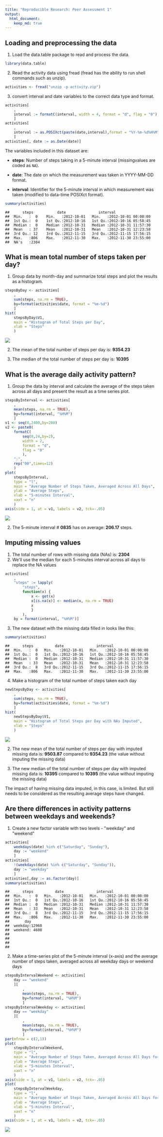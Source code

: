 ```yaml
---
title: "Reproducible Research: Peer Assessment 1"
output: 
  html_document:
    keep_md: true
---
```




## Loading and preprocessing the data
1. Load the data.table package to read and process the data.


```r
library(data.table)
```

2. Read the activity data using fread (fread has the ability to run shell
commands such as unzip).


```r
activities <- fread("unzip -p activity.zip")
```

3. convert interval and date variables to the correct data type and format.


```r
activities[
    ,
    interval := formatC(interval, width = 4, format = "d", flag = "0")
    ]
activities[
    ,
    interval := as.POSIXct(paste(date,interval),format = "%Y-%m-%d%H%M")
    ]
activities[, date := as.Date(date)]
```

The variables included in this dataset are:

* **steps**: Number of steps taking in a 5-minute interval (missingvalues are
coded as `NA`).

* **date**: The date on which the measurement was taken in YYYY-MM-DD format.

* **interval**: Identifier for the 5-minute interval in which measurement was
taken (modified to data-time POSIXct format).


```r
summary(activities)
```

```
##      steps           date               interval                  
##  Min.   :  0    Min.   :2012-10-01   Min.   :2012-10-01 00:00:00  
##  1st Qu.:  0    1st Qu.:2012-10-16   1st Qu.:2012-10-16 05:58:45  
##  Median :  0    Median :2012-10-31   Median :2012-10-31 11:57:30  
##  Mean   : 37    Mean   :2012-10-31   Mean   :2012-10-31 12:23:58  
##  3rd Qu.: 12    3rd Qu.:2012-11-15   3rd Qu.:2012-11-15 17:56:15  
##  Max.   :806    Max.   :2012-11-30   Max.   :2012-11-30 23:55:00  
##  NA's   :2304
```

## What is mean total number of steps taken per day?
1. Group data by month-day and summarize total steps and plot the results as a histogram.


```r
stepsByDay <- activities[
    ,
    sum(steps, na.rm = TRUE),
    by=format(activities$date, format = "%m-%d")
    ]
hist(
    stepsByDay$V1,
    main = "Histogram of Total Steps per Day",
    xlab = "Steps"
    )
```

![](PA1_files/figure-html/summarizeByMont-Day-1.png)<!-- -->

2. The mean of the total number of steps per day is: 
**9354.23**

3. The median of the total number of steps per day is: 
**10395**

## What is the average daily activity pattern?
1. Group the data by interval and calculate the average of the steps taken
across all days and present the result as a time series plot.


```r
stepsByInterval <- activities[
    ,
    mean(steps, na.rm = TRUE),
    by=format(interval, "%H%M")
    ]
v1 <- seq(0,2400,by=200)
v2 <- paste0(
    formatC(
        seq(0,24,by=2),
        width = 2,
        format = "d",
        flag = "0"
        ),
    ":",
    rep("00",times=12)
    )
plot(
    stepsByInterval,
    type = "l",
    main = "Average Number of Steps Taken, Averaged Across All Days",
    ylab = "Average Steps",
    xlab = "5-minutes Interval",
    xaxt = "n"
    )
axis(side = 1, at = v1, labels = v2, tck=-.05)
```

![](PA1_files/figure-html/summarizeByInterval-1.png)<!-- -->

2. The 5-minute interval #
**0835**
has on average:
**206.17** steps.

## Imputing missing values
1. The total number of rows with missing data (NAs) is:
**2304**
2. We'll use the median for each 5-minutes interval across all days to replace
the NA values


```r
activities[
    ,
    "steps" := lapply(
        "steps",
        function(x) {
            x <- get(x)
            x[is.na(x)] <- median(x, na.rm = TRUE)
            x
            }
        ),
    by = format(interval, "%H%M")]
```

3. The new dataset with the missing data filled in looks like this:


```r
summary(activities)
```

```
##      steps          date               interval                  
##  Min.   :  0   Min.   :2012-10-01   Min.   :2012-10-01 00:00:00  
##  1st Qu.:  0   1st Qu.:2012-10-16   1st Qu.:2012-10-16 05:58:45  
##  Median :  0   Median :2012-10-31   Median :2012-10-31 11:57:30  
##  Mean   : 33   Mean   :2012-10-31   Mean   :2012-10-31 12:23:58  
##  3rd Qu.:  8   3rd Qu.:2012-11-15   3rd Qu.:2012-11-15 17:56:15  
##  Max.   :806   Max.   :2012-11-30   Max.   :2012-11-30 23:55:00
```

4. Make a histogram of the total number of steps taken each day

```r
newStepsByDay <- activities[
    ,
    sum(steps, na.rm = TRUE),
    by=format(activities$date, format = "%m-%d")
    ]
hist(
    newStepsByDay$V1,
    main = "Histogram of Total Steps per Day with NAs Imputed",
    xlab = "Steps"
    )
```

![](PA1_files/figure-html/summarizeByMont-Day-2-1.png)<!-- -->

2. The new mean of the total number of steps per day with imputed missing data
is: 
**9503.87** compared to
**9354.23**
(the value without imputing the missing data)

3. The new median of the total number of steps per day with imputed missing data
is: 
**10395** compared to
**10395**
(the value without imputing the missing data)

The impact of having missing data imputed, in this case, is limited.  But still needs to be considered as the resulting average steps have changed.

## Are there differences in activity patterns between weekdays and weekends?
1. Create a new factor variable with two levels - "weekday" and "weekend"


```r
activities[
    weekdays(date) %in% c("Saturday", "Sunday"),
    day := "weekend"
    ]
activities[
    !(weekdays(date) %in% c("Saturday", "Sunday")),
    day := "weekday"
    ]
activities[,day := as.factor(day)]
summary(activities)
```

```
##      steps          date               interval                  
##  Min.   :  0   Min.   :2012-10-01   Min.   :2012-10-01 00:00:00  
##  1st Qu.:  0   1st Qu.:2012-10-16   1st Qu.:2012-10-16 05:58:45  
##  Median :  0   Median :2012-10-31   Median :2012-10-31 11:57:30  
##  Mean   : 33   Mean   :2012-10-31   Mean   :2012-10-31 12:23:58  
##  3rd Qu.:  8   3rd Qu.:2012-11-15   3rd Qu.:2012-11-15 17:56:15  
##  Max.   :806   Max.   :2012-11-30   Max.   :2012-11-30 23:55:00  
##       day       
##  weekday:12960  
##  weekend: 4608  
##                 
##                 
##                 
## 
```

2. Make a time-series plot of the 5-minute interval (x-axis) and the average number of steps taken, averaged across all weekday days or weekend days


```r
stepsByIntervalWeekend <- activities[
    day == "weekend"
    ][
        ,
        mean(steps, na.rm = TRUE),
        by=format(interval, "%H%M")
        ]
stepsByIntervalWeekday <- activities[
    day == "weekday"
    ][
        ,
        mean(steps, na.rm = TRUE),
        by=format(interval, "%H%M")
        ]
par(mfrow = c(2,1))
plot(
    stepsByIntervalWeekend,
    type = "l",
    main = "Average Number of Steps Taken, Averaged Across All Days for Weekends",
    ylab = "Average Steps",
    xlab = "5-minutes Interval",
    xaxt = "n"
    )
axis(side = 1, at = v1, labels = v2, tck=-.05)
plot(
    stepsByIntervalWeekday,
    type = "l",
    main = "Average Number of Steps Taken, Averaged Across All Days for Weekdays",
    ylab = "Average Steps",
    xlab = "5-minutes Interval",
    xaxt = "n"
    )
axis(side = 1, at = v1, labels = v2, tck=-.05)
```

![](PA1_files/figure-html/weekendVsweekdaySteps-1.png)<!-- -->
